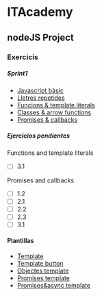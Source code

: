 # ITAcademy

## nodeJS Project

### Exercicis
##### Sprint1
+ [Javascript bàsic](sprint1/1.javascript_basic)
+ [Lletres repetides](sprint1/2.lletres_repetides)
+ [Funcions & template literals](sprint1/3.funcions_&_template_literals)
+ [Classes & arrow functions](sprint1/4.classes&arrow_functions)
+ [Promises & callbacks](sprint1/5.promises&callbacks)


##### Ejercicios pendientes
Functions and template literals
- [ ] 3.1

Promises and callbacks
- [ ] 1.2
- [ ] 2.1
- [ ] 2.2
- [ ] 2.3
- [ ] 3.1

#### Plantillas

+ [Template](templates/template.js)
+ [Template button](templates/butttontemplate.js)
+ [Objectes template](templates/objectes.js)
+ [Promises template](templates/promise.js)
+ [Promises&async template](templates/promises&async.js)



